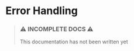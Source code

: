 Error Handling
======================

> ### ⚠ INCOMPLETE DOCS ⚠
> This documentation has not been written yet
